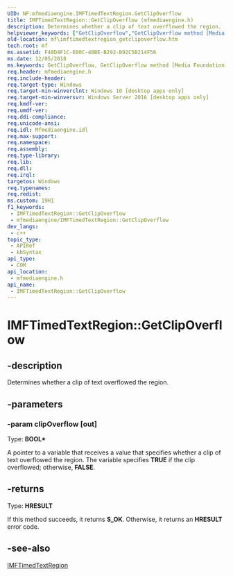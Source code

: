 ```yaml
---
UID: NF:mfmediaengine.IMFTimedTextRegion.GetClipOverflow
title: IMFTimedTextRegion::GetClipOverflow (mfmediaengine.h)
description: Determines whether a clip of text overflowed the region.
helpviewer_keywords: ["GetClipOverflow","GetClipOverflow method [Media Foundation]","GetClipOverflow method [Media Foundation]","IMFTimedTextRegion interface","IMFTimedTextRegion interface [Media Foundation]","GetClipOverflow method","IMFTimedTextRegion.GetClipOverflow","IMFTimedTextRegion::GetClipOverflow","mf.imftimedtextregion_getclipoverflow","mfmediaengine/IMFTimedTextRegion::GetClipOverflow"]
old-location: mf\imftimedtextregion_getclipoverflow.htm
tech.root: mf
ms.assetid: F48D4F1C-E00C-40BE-B292-B92C5B214F56
ms.date: 12/05/2018
ms.keywords: GetClipOverflow, GetClipOverflow method [Media Foundation], GetClipOverflow method [Media Foundation],IMFTimedTextRegion interface, IMFTimedTextRegion interface [Media Foundation],GetClipOverflow method, IMFTimedTextRegion.GetClipOverflow, IMFTimedTextRegion::GetClipOverflow, mf.imftimedtextregion_getclipoverflow, mfmediaengine/IMFTimedTextRegion::GetClipOverflow
req.header: mfmediaengine.h
req.include-header: 
req.target-type: Windows
req.target-min-winverclnt: Windows 10 [desktop apps only]
req.target-min-winversvr: Windows Server 2016 [desktop apps only]
req.kmdf-ver: 
req.umdf-ver: 
req.ddi-compliance: 
req.unicode-ansi: 
req.idl: Mfmediaengine.idl
req.max-support: 
req.namespace: 
req.assembly: 
req.type-library: 
req.lib: 
req.dll: 
req.irql: 
targetos: Windows
req.typenames: 
req.redist: 
ms.custom: 19H1
f1_keywords:
 - IMFTimedTextRegion::GetClipOverflow
 - mfmediaengine/IMFTimedTextRegion::GetClipOverflow
dev_langs:
 - c++
topic_type:
 - APIRef
 - kbSyntax
api_type:
 - COM
api_location:
 - mfmediaengine.h
api_name:
 - IMFTimedTextRegion::GetClipOverflow
---
```


# IMFTimedTextRegion::GetClipOverflow


## -description

Determines whether a clip of text overflowed the region.

## -parameters

### -param clipOverflow [out]

Type: <b>BOOL*</b>

A pointer to a variable that receives a value that specifies whether a clip of text overflowed the region. The variable specifies <b>TRUE</b> if the clip overflowed; otherwise, <b>FALSE</b>.

## -returns

Type: <b>HRESULT</b>

If this method succeeds, it returns <b xmlns:loc="http://microsoft.com/wdcml/l10n">S_OK</b>. Otherwise, it returns an <b xmlns:loc="http://microsoft.com/wdcml/l10n">HRESULT</b> error code.

## -see-also

<a href="/windows/desktop/api/mfmediaengine/nn-mfmediaengine-imftimedtextregion">IMFTimedTextRegion</a>


